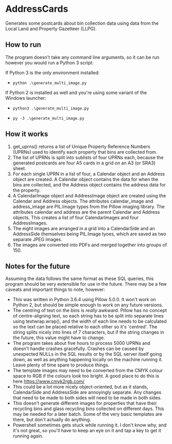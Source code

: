 # AddressCards

Generates some postcards about bin collection data using data from the Local Land and Property Gazetteer (LLPG).

## How to run

The program doesn't take any command line arguments, so it can be run however you would run a Python 3 script:

If Python 3 is the only environment installed:

* `python .\generate_multi_image.py`

If Python 2 is installed as well and you're using some variant of the Windows launcher:

* `python3 .\generate_multi_image.py`

* `py -3 .\generate_multi_image.py`

## How it works

1. get_uprns() returns a list of Unique Property Reference Numbers (UPRNs) used to identify each property that bins are collected from.
2. The list of UPRNs is split into sublists of four UPRNs each, because the generated postcards are four A5 cards in a grid on an A3 (or SRA3) sheet.
3. For each single UPRN in a list of four, a Calendar object and an Address object are created. A Calendar object contains the data for when the bins are collected, and the Address object contains the address data for the property.
4. A CalendarImage object and AddressImage object are created using the Calendar and Address objects. The attributes calendar_image and address_image are PIL.Image types from the Pillow imaging library. The attributes calendar and address are the parent Calendar and Address objects. This creates a list of four CalendarImages and four AddressImages.
5. The eight images are arranged in a grid into a CalendarSide and an AddressSide themselves being PIL.Image tyoes, which are saved as two separate JPEG images.
6. The images are converted into PDFs and merged together into groups of 150.

## Notes for the future

Assuming the data follows the same format as these SQL queries, this program should be very extensible for use in the future. There may be a few caveats and important things to note, however:

* This was written in Python 3.6.4 using Pillow 5.0.0. It won't work on Python 2, but should be simple enough to work on any future versions.
* The centring of text on the bins is _really_ awkward. Pillow has no concept of centre-aligning text, so each string has to be split into separate lines using textwrap.wrap(), and the width of each line needs to be calculated so the text can be placed relative to each other so it's 'centred'. The string splits nicely into lines of 7 characters, but if the string changes in the future, this value might have to change.
* The program takes about five hours to process 5000 UPRNs and doesn't handle crashes gracefully. Crashes can be caused by unexpected NULLs in the SQL results or by the SQL server itself going down, as well as anything happening locally on the machine running it. Leave plenty of time spare to produce things.
* The template images may need to be converted from the CMYK colour space to RGB if the colours look too bright. A good place to do this is here https://www.cmyk2rgb.com/
* This could be a lot more nicely object-oriented, but as it stands, CalendarSide and AddressSide are annoyingly separate. Any changes that need to be made to both sides will need to be made in both sides.
* This doesn't generate different images for properties that have their recycling bins and glass recycling bins collected on different days. This may be needed for a later batch. Some of the very basic templates are there, but don't actually do anything.
* Powershell sometimes gets stuck while running it. I don't know why, and it's not great, so you'll have to keep an eye on it and tap a key to get it running again.